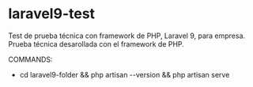 # laravel9-test
Test de prueba técnica con framework de PHP, Laravel 9, para empresa.
Prueba técnica desarollada con el framework de PHP.

COMMANDS:
  - cd laravel9-folder && php artisan --version && php artisan serve
